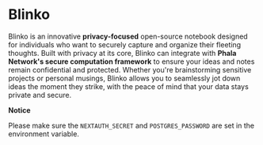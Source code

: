 # Blinko

Blinko is an innovative **privacy-focused** open-source notebook designed for individuals who want to securely capture and organize their fleeting thoughts. Built with privacy at its core, Blinko can integrate with **Phala Network's secure computation framework** to ensure your ideas and notes remain confidential and protected. Whether you're brainstorming sensitive projects or personal musings, Blinko allows you to seamlessly jot down ideas the moment they strike, with the peace of mind that your data stays private and secure.

**Notice**

Please make sure the `NEXTAUTH_SECRET` and `POSTGRES_PASSWORD` are set in the environment variable.
